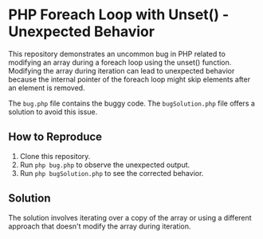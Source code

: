 # PHP Foreach Loop with Unset() - Unexpected Behavior
This repository demonstrates an uncommon bug in PHP related to modifying an array during a foreach loop using the unset() function.  Modifying the array during iteration can lead to unexpected behavior because the internal pointer of the foreach loop might skip elements after an element is removed.

The `bug.php` file contains the buggy code. The `bugSolution.php` file offers a solution to avoid this issue.

## How to Reproduce
1. Clone this repository.
2. Run `php bug.php` to observe the unexpected output.
3. Run `php bugSolution.php` to see the corrected behavior.

## Solution
The solution involves iterating over a copy of the array or using a different approach that doesn't modify the array during iteration.